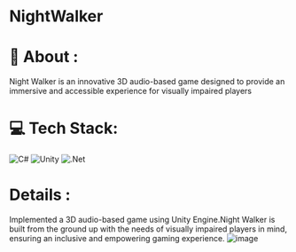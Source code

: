 # NightWalker

# 💫 About :
Night Walker is an innovative 3D audio-based game designed to provide an immersive and accessible experience for visually impaired players

# 💻 Tech Stack:
![C#](https://img.shields.io/badge/c%23-%23239120.svg?style=for-the-badge&logo=csharp&logoColor=white) ![Unity](https://img.shields.io/badge/Unity-F80000?style=for-the-badge&logo=unity&logoColor=white) ![.Net](https://img.shields.io/badge/.NET-5C2D91?style=for-the-badge&logo=.net&logoColor=white)

# Details :
Implemented a 3D audio-based game using Unity Engine.Night Walker is built from the ground up with the needs of visually impaired players in mind, ensuring an inclusive and empowering gaming experience.
![image](https://github.com/akshatkrsing/Nightwalk/assets/111653746/73d10d6d-daff-4d55-85e2-144eac6507f4)


<!-- Proudly created with GPRM ( https://gprm.itsvg.in ) -->

